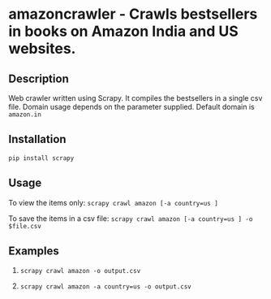 # amazoncrawler - Crawls bestsellers in books on Amazon India and US websites.

Description
-----------------
Web crawler written using Scrapy. It compiles the bestsellers in a single csv file. Domain usage depends on the parameter supplied.
Default domain is `amazon.in`


Installation
-----------------
`pip install scrapy`

Usage
-----------------

To view the items only:
`scrapy crawl amazon [-a country=us ]`

To save the items in a csv file:
`scrapy crawl amazon [-a country=us ] -o $file.csv`

Examples
-----------------
1. `scrapy crawl amazon -o output.csv`

2. `scrapy crawl amazon -a country=us -o output.csv`
